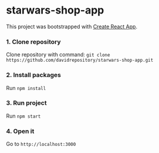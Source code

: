 # starwars-shop-app

This project was bootstrapped with [Create React App](https://github.com/facebook/create-react-app).

### 1. Clone repository

Clone repository with command: `git clone https://github.com/davidrepository/starwars-shop-app.git`

### 2. Install packages

Run `npm install`

### 3. Run project

Run `npm start`

### 4. Open it

Go to `http://localhost:3000`
